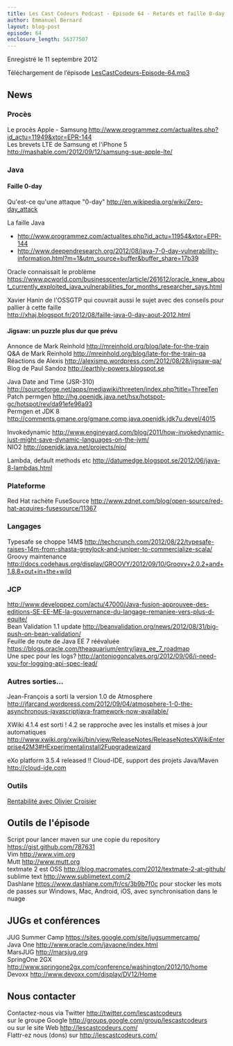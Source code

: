 ```yaml
---
title: Les Cast Codeurs Podcast - Episode 64 - Retards et faille 0-day
author: Emmanuel Bernard
layout: blog-post
episode: 64
enclosure_length: 56377507
---
```

Enregistré le 11 septembre 2012

Téléchargement de l’épisode [LesCastCodeurs-Episode-64.mp3](http://traffic.libsyn.com/lescastcodeurs/LesCastCodeurs-Episode-64.mp3)

## News

### Procès

Le procès Apple - Samsung <http://www.programmez.com/actualites.php?id_actu=11949&xtor=EPR-144>  
Les brevets LTE de Samsung et l'iPhone 5 <http://mashable.com/2012/09/12/samsung-sue-apple-lte/>

### Java

#### Faille 0-day

Qu'est-ce qu'une attaque "0-day" <http://en.wikipedia.org/wiki/Zero-day_attack>  

La faille Java

- <http://www.programmez.com/actualites.php?id_actu=11954&xtor=EPR-144>  
- <http://www.deependresearch.org/2012/08/java-7-0-day-vulnerability-information.html?m=1&utm_source=buffer&buffer_share=17b39>

Oracle connaissait le problème  
<https://www.pcworld.com/businesscenter/article/261612/oracle_knew_about_currently_exploited_java_vulnerabilities_for_months_researcher_says.html>  

Xavier Hanin de l'OSSGTP qui couvrait aussi le sujet avec des conseils pour pallier à cette faille  
<http://xhaj.blogspot.fr/2012/08/faille-java-0-day-aout-2012.html>

#### Jigsaw: un puzzle plus dur que prévu

Annonce de Mark Reinhold <http://mreinhold.org/blog/late-for-the-train>  
Q&A de Mark Reinhold <http://mreinhold.org/blog/late-for-the-train-qa>  
Réactions de Alexis <http://alexismp.wordpress.com/2012/08/28/jigsaw-qa/>  
Blog de Paul Sandoz <http://earthly-powers.blogspot.se>  

Java Date and Time (JSR-310) <http://sourceforge.net/apps/mediawiki/threeten/index.php?title=ThreeTen>  
Patch permgen <http://hg.openjdk.java.net/hsx/hotspot-gc/hotspot/rev/da91efe96a93>  
Permgen et JDK 8 <http://comments.gmane.org/gmane.comp.java.openjdk.jdk7u.devel/4015>  

Invokedynamic <http://www.engineyard.com/blog/2011/how-invokedynamic-just-might-save-dynamic-languages-on-the-jvm/>  
NIO2 <http://openjdk.java.net/projects/nio/>  

Lambda, default methods etc <http://datumedge.blogspot.se/2012/06/java-8-lambdas.html>  

### Plateforme

Red Hat rachète FuseSource <http://www.zdnet.com/blog/open-source/red-hat-acquires-fusesource/11367>

### Langages

Typesafe se choppe 14M$ <http://techcrunch.com/2012/08/22/typesafe-raises-14m-from-shasta-greylock-and-juniper-to-commercialize-scala/>  
Groovy maintenance <http://docs.codehaus.org/display/GROOVY/2012/09/10/Groovy+2.0.2+and+1.8.8+out+in+the+wild>  

### JCP

<http://www.developpez.com/actu/47000/Java-fusion-approuvee-des-editions-SE-EE-ME-la-gouvernance-du-langage-remaniee-vers-plus-d-equite/>  
Bean Validation 1.1 update <http://beanvalidation.org/news/2012/08/31/big-push-on-bean-validation/>  
Feuille de route de Java EE 7 réévaluée <https://blogs.oracle.com/theaquarium/entry/java_ee_7_roadmap>  
Une spec pour les logs? <http://antoniogoncalves.org/2012/09/06/i-need-you-for-logging-api-spec-lead/>

### Autres sorties...

Jean-François a sorti la version 1.0 de Atmosphere  
<http://jfarcand.wordpress.com/2012/09/04/atmosphere-1-0-the-asynchronous-javascriptjava-framework-now-available/>

XWiki 4.1.4 est sorti ! 4.2 se rapproche avec les installs et mises à jour automatiques  
<http://www.xwiki.org/xwiki/bin/view/ReleaseNotes/ReleaseNotesXWikiEnterprise42M3#HExperimentalinstall2Fupgradewizard>

eXo platform 3.5.4 released !! Cloud-IDE, support des projets Java/Maven <http://cloud-ide.com>

### Outils

[Rentabilité avec Olivier Croisier](http://thecodersbreakfast.net/index.php?post%2F2012%2F08%2F26%2Fequipez-vos-développeurs&utm_source=feedburner&utm_medium=twitter&utm_campaign=Feed%3A+TheCodersBreakfast+%28The+Coder%27s+Breakfast%29)

## Outils de l'épisode

Script pour lancer maven sur une copie du repository <https://gist.github.com/787631>  
Vim <http://www.vim.org>  
Mutt <http://www.mutt.org>  
textmate 2 est OSS <http://blog.macromates.com/2012/textmate-2-at-github/>  
sublime text <http://www.sublimetext.com/2>  
Dashlane <https://www.dashlane.com/fr/cs/3b9b7f0c> pour stocker les mots de passes sur Windows, Mac, Android, iOS, avec synchronisation dans le nuage

## JUGs et conférences

JUG Summer Camp <https://sites.google.com/site/jugsummercamp/>  
Java One <http://www.oracle.com/javaone/index.html>  
MarsJUG <http://marsjug.org>  
SpringOne 2GX <http://www.springone2gx.com/conference/washington/2012/10/home>  
Devoxx <http://www.devoxx.com/display/DV12/Home>  

## Nous contacter

Contactez-nous via Twitter <http://twitter.com/lescastcodeurs>  
sur le groupe Google <http://groups.google.com/group/lescastcodeurs>  
ou sur le site Web <http://lescastcodeurs.com/>  
Flattr-ez nous (dons) sur <http://lescastcodeurs.com/>
